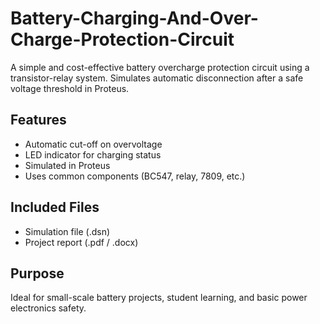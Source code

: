# Battery-Charging-And-Over-Charge-Protection-Circuit
A simple and cost-effective battery overcharge protection circuit using a transistor-relay system. Simulates automatic disconnection after a safe voltage threshold in Proteus.

## Features
- Automatic cut-off on overvoltage
- LED indicator for charging status
- Simulated in Proteus
- Uses common components (BC547, relay, 7809, etc.)

## Included Files
- Simulation file (.dsn)
- Project report (.pdf / .docx)

## Purpose
Ideal for small-scale battery projects, student learning, and basic power electronics safety.
